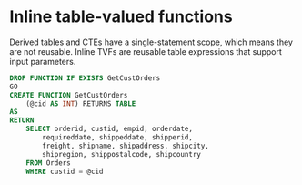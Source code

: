 # Inline table-valued functions

Derived tables and CTEs have a single-statement scope, which means they are not reusable. Inline TVFs are reusable table expressions that support input parameters.

```sql
DROP FUNCTION IF EXISTS GetCustOrders
GO
CREATE FUNCTION GetCustOrders
    (@cid AS INT) RETURNS TABLE
AS
RETURN
    SELECT orderid, custid, empid, orderdate, 
        requireddate, shippeddate, shipperid, 
        freight, shipname, shipaddress, shipcity, 
        shipregion, shippostalcode, shipcountry
    FROM Orders
    WHERE custid = @cid
```